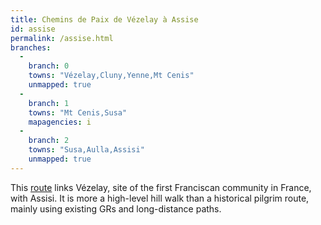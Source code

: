 ```yaml
---
title: Chemins de Paix de Vézelay à Assise
id: assise
permalink: /assise.html
branches:
  -
    branch: 0
    towns: "Vézelay,Cluny,Yenne,Mt Cenis"
    unmapped: true
  -
    branch: 1
    towns: "Mt Cenis,Susa"
    mapagencies: i
  -
    branch: 2
    towns: "Susa,Aulla,Assisi"
    unmapped: true
---
```


This [route][0] links Vézelay, site of the first Franciscan community in France, with Assisi. It is more a high-level hill walk than a historical pilgrim route, mainly using existing GRs and long-distance paths.

[0]: http://chemins.assise.free.fr/